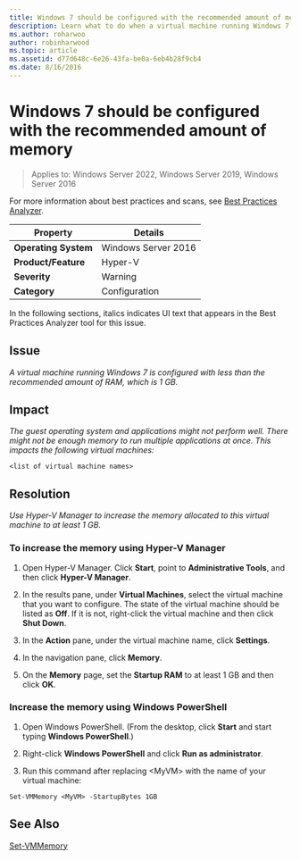 ```yaml
---
title: Windows 7 should be configured with the recommended amount of memory
description: Learn what to do when a virtual machine running Windows 7 is configured with less than the recommended amount of RAM, which is 1 GB.
ms.author: roharwoo
author: robinharwood
ms.topic: article
ms.assetid: d77d648c-6e26-43fa-be0a-6eb4b28f9cb4
ms.date: 8/16/2016
---
```

# Windows 7 should be configured with the recommended amount of memory

>Applies to: Windows Server 2022, Windows Server 2019, Windows Server 2016

For more information about best practices and scans, see [Best Practices Analyzer](/previous-versions/windows/it-pro/windows-server-2008-R2-and-2008/dd759260(v=ws.11)).

|Property|Details|
|-|-|
|**Operating System**|Windows Server 2016|
|**Product/Feature**|Hyper-V|
|**Severity**|Warning|
|**Category**|Configuration|

In the following sections, italics indicates UI text that appears in the Best Practices Analyzer tool for this issue.

## Issue

*A virtual machine running Windows 7 is configured with less than the recommended amount of RAM, which is 1 GB.*

## Impact

*The guest operating system and applications might not perform well. There might not be enough memory to run multiple applications at once. This impacts the following virtual machines:*
```
<list of virtual machine names>
```
## Resolution

*Use Hyper-V Manager to increase the memory allocated to this virtual machine to at least 1 GB.*

### To increase the memory using Hyper-V Manager

1.  Open Hyper-V Manager. Click **Start**, point to **Administrative Tools**, and then click **Hyper-V Manager**.

2.  In the results pane, under **Virtual Machines**, select the virtual machine that you want to configure. The state of the virtual machine should be listed as **Off**. If it is not, right-click the virtual machine and then click **Shut Down**.

3.  In the **Action** pane, under the virtual machine name, click **Settings**.

4.  In the navigation pane, click **Memory**.

5.  On the **Memory** page, set the **Startup RAM** to at least 1 GB and then click **OK**.

### Increase the memory using Windows PowerShell

1.  Open Windows PowerShell. (From the desktop, click **Start** and start typing **Windows PowerShell**.)

2.  Right-click **Windows PowerShell** and click **Run as administrator**.

3.  Run this command after replacing \<MyVM> with the name  of your virtual machine:

```
Set-VMMemory <MyVM> -StartupBytes 1GB
```

## See Also
[Set-VMMemory](/powershell/module/hyper-v/set-vmmemory)
